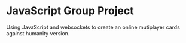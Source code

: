# JavaScript Group Project

Using JavaScript and websockets to create an online mutiplayer cards against humanity version.
